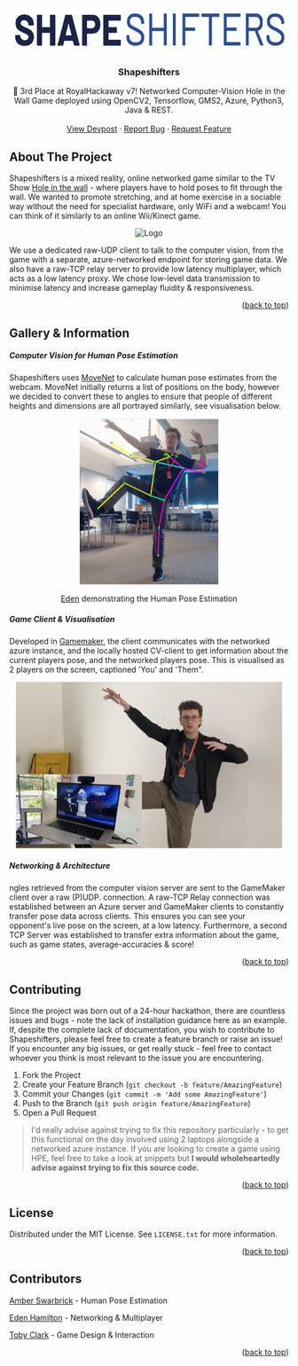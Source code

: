 <!-- Improved compatibility of back to top link: See: https://github.com/pull/73 -->
<a name="readme-top"></a>

<!-- PROJECT LOGO -->
<br />
<div align="center">
  <a href="https://github.com/tobybenjaminclark/shapeshifters">
    <img src="assets/logo.png" alt="Logo" width="650" height="80">
  </a>

  <h3 align="center">Shapeshifters</h3>

  <p align="center">
    🕺 3rd Place at RoyalHackaway v7! Networked Computer-Vision Hole in the Wall Game deployed using OpenCV2, Tensorflow, GMS2, Azure, Python3, Java & REST.
    <br />
    <br />
    <a href="https://devpost.com/software/shapeshifters">View Devpost</a>
    ·
    <a href="https://github.com//tobybenjaminclark/shapeshifters/issues">Report Bug</a>
    ·
    <a href="https://github.com/tobybenjaminclark/shapeshifters/issues">Request Feature</a>
  </p>
</div>



<!-- ABOUT THE PROJECT -->
## About The Project
Shapeshifters is a mixed reality, online networked game similar to the TV Show [Hole in the wall](https://youtu.be/kOTLKQAHIPg?si=L509Vuv0bszSmlG7) - where players have to hold poses to fit through the wall. We wanted to promote stretching, and at home exercise in a sociable way without the need for specialist hardware, only WiFi and a webcam! You can think of it similarly to an online Wii/Kinect game.

<p align="center">
  <img src="assets/video.gif" alt="Logo" width="500" height="275">
</p>

We use a dedicated raw-UDP client to talk to the computer vision, from the game with a separate, azure-networked endpoint for storing game data. We also have a raw-TCP relay server to provide low latency multiplayer, which acts as a low latency proxy. We chose low-level data transmission to minimise latency and increase gameplay fluidity & responsiveness.

<p align="right">(<a href="#readme-top">back to top</a>)</p>




<!-- USAGE EXAMPLES -->
## Gallery & Information
##### Computer Vision for Human Pose Estimation
Shapeshifters uses [MoveNet](https://www.tensorflow.org/hub/tutorials/movenet) to calculate human pose estimates from the webcam. MoveNet initially returns a list of positions on the body, however we decided to convert these to angles to ensure that people of different heights and dimensions are all portrayed similarly, see visualisation below.

<p align="center">
  <img src="assets/poserecognition.jpeg" width="250" height="300">
</p>
<p align="center"><a href="https://www.linkedin.com/in/eden-h-7720b9280/">Eden</a> demonstrating the Human Pose Estimation</p>

##### Game Client & Visualisation
Developed in [Gamemaker](https://gamemaker.io/en), the client communicates with the networked azure instance, and the locally hosted CV-client to get information about the current players pose, and the networked players pose. This is visualised as 2 players on the screen, captioned 'You' and 'Them".

<p align="center">
  <img src="assets/game.jpeg" width="480" height="300">
</p>

##### Networking & Architecture
ngles retrieved from the computer vision server are sent to the GameMaker client over a raw (P)UDP. connection. A raw-TCP Relay connection was established between an Azure server and GameMaker clients to constantly transfer pose data across clients. This ensures you can see your opponent's live pose on the screen, at a low latency. Furthermore, a second TCP Server was established to transfer extra information about the game, such as game states, average-accuracies & score!

<p align="right">(<a href="#readme-top">back to top</a>)</p>

<!-- CONTRIBUTING -->
## Contributing
Since the project was born out of a 24-hour hackathon, there are countless issues and bugs - note the lack of installation guidance here as an example. If, despite the complete lack of documentation, you wish to contribute to Shapeshifters, please feel free to create a feature branch or raise an issue! If you encounter any big issues, or get really stuck - feel free to contact whoever you think is most relevant to the issue you are encountering. 

1. Fork the Project
2. Create your Feature Branch (`git checkout -b feature/AmazingFeature`)
3. Commit your Changes (`git commit -m 'Add some AmazingFeature'`)
4. Push to the Branch (`git push origin feature/AmazingFeature`)
5. Open a Pull Request

> I'd really advise against trying to fix this repository particularly - to get this functional on the day involved using 2 laptops alongside a networked azure instance. If you are looking to create a game using HPE, feel free to take a look at snippets but **I would wholeheartedly advise against trying to fix this source code.**

<p align="right">(<a href="#readme-top">back to top</a>)</p>



<!-- LICENSE -->
## License

Distributed under the MIT License. See `LICENSE.txt` for more information.

<p align="right">(<a href="#readme-top">back to top</a>)</p>

<!-- CONTACT -->
## Contributors
[Amber Swarbrick](https://github.com/aswarbs) - Human Pose Estimation

[Eden Hamilton](https://github.com/EdenH1234) - Networking & Multiplayer

[Toby Clark](https://github.com/tobybenjaminclark) - Game Design & Interaction


<p align="right">(<a href="#readme-top">back to top</a>)</p>
